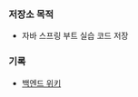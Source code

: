 ### 저장소 목적
- 자바 스프링 부트 실습 코드 저장

### 기록
- [백엔드 위키](https://youngwan2.notion.site/d01a88a9974e41cc8e672234ec45f579)